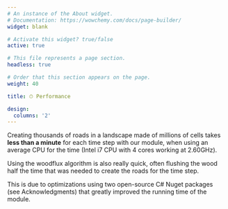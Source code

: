 ```yaml
---
# An instance of the About widget.
# Documentation: https://wowchemy.com/docs/page-builder/
widget: blank

# Activate this widget? true/false
active: true

# This file represents a page section.
headless: true

# Order that this section appears on the page.
weight: 40

title: ⏱ Performance

design:
  columns: '2'
---
```


Creating thousands of roads in a landscape made of millions of cells takes **less than a minute** for each time step with our module, when using an average CPU for the time (Intel i7 CPU with 4 cores working at 2.60GHz).

Using the woodflux algorithm is also really quick, often flushing the wood half the time that was needed to create the roads for the time step.

This is due to optimizations using two open-source C# Nuget packages (see Acknowledgments) that greatly improved the running time of the module.
